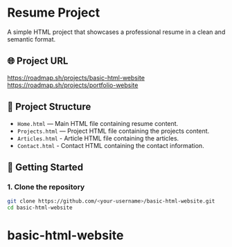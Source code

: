 # Resume Project

A simple HTML project that showcases a professional resume in a clean and semantic format.

## 🌐 Project URL

https://roadmap.sh/projects/basic-html-website
https://roadmap.sh/projects/portfolio-website

## 📂 Project Structure

- `Home.html` — Main HTML file containing resume content.
- `Projects.html` — Project HTML file containing the projects content.
- `Articles.html` - Article HTML file containing the articles.
- `Contact.html` - Contact HTML containing the contact information.

## 🚀 Getting Started

### 1. Clone the repository

```bash
git clone https://github.com/<your-username>/basic-html-website.git
cd basic-html-website
```

# basic-html-website

